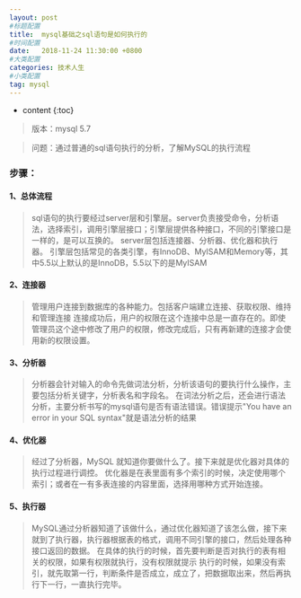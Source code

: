 ```yaml
---
layout: post
#标题配置
title:  mysql基础之sql语句是如何执行的
#时间配置
date:   2018-11-24 11:30:00 +0800
#大类配置
categories: 技术人生
#小类配置
tag: mysql
---
```


* content
{:toc}

>版本：mysql 5.7

>问题：通过普通的sql语句执行的分析，了解MySQL的执行流程

### 步骤：

#### 1、总体流程
> sql语句的执行要经过server层和引擎层。server负责接受命令，分析语法，选择索引，调用引擎层接口；引擎层提供各种接口，不同的引擎接口是一样的，是可以互换的。
> server层包括连接器、分析器、优化器和执行器。
> 引擎层包括常见的各类引擎，有InnoDB、MyISAM和Memory等，其中5.5以上默认的是InnoDB，5.5以下的是MyISAM

#### 2、连接器
> 管理用户连接到数据库的各种能力。包括客户端建立连接、获取权限、维持和管理连接
> 连接成功后，用户的权限在这个连接中总是一直存在的。即使管理员这个途中修改了用户的权限，修改完成后，只有再新建的连接才会使用新的权限设置。

#### 3、分析器
> 分析器会针对输入的命令先做词法分析，分析该语句的要执行什么操作，主要包括分析关键字，分析表名和字段名。
> 在词法分析之后，还会进行语法分析，主要分析书写的mysql语句是否有语法错误。错误提示"You have an error in your SQL syntax"就是语法分析的结果

#### 4、优化器
> 经过了分析器，MySQL 就知道你要做什么了。接下来就是优化器对具体的执行过程进行调控。
> 优化器是在表里面有多个索引的时候，决定使用哪个索引；或者在一有多表连接的内容里面，选择用哪种方式开始连接。

#### 5、执行器
> MySQL通过分析器知道了该做什么，通过优化器知道了该怎么做，接下来就到了执行器，执行器根据表的格式，调用不同引擎的接口，然后处理各种接口返回的数据。
> 在具体的执行的时候，首先要判断是否对执行的表有相关的权限，如果有权限就执行，没有权限就提示
> 执行的时候，如果没有索引，就先取第一行，判断条件是否成立，成立了，把数据取出来，然后再执行下一行，一直执行完毕。
